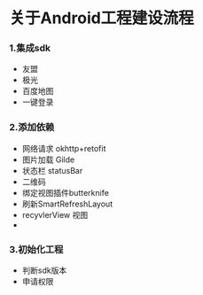 # 关于Android工程建设流程

### 1.集成sdk

* 友盟
* 极光
* 百度地图
* 一键登录

### 2.添加依赖

* 网络请求 okhttp+retofit
* 图片加载 Gilde
* 状态栏 statusBar
* 二维码
* 绑定视图插件butterknife	
* 刷新SmartRefreshLayout
* recyvlerView 视图
* 

### 3.初始化工程

* 判断sdk版本
* 申请权限